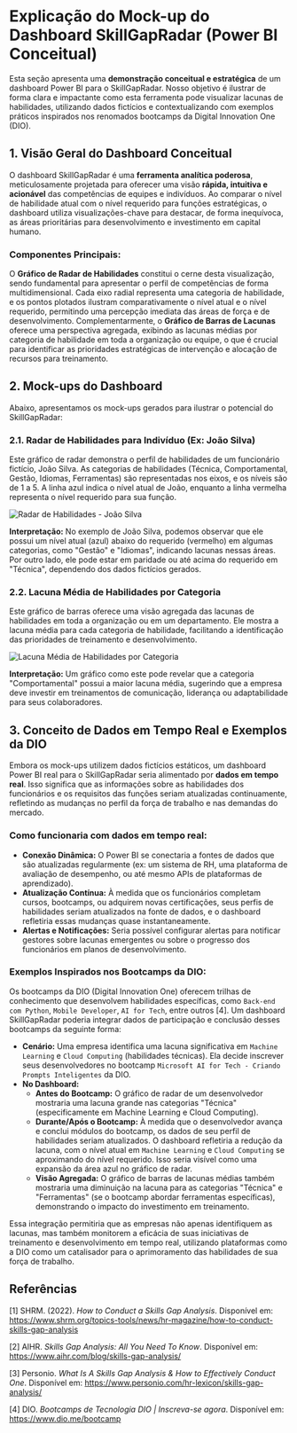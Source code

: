 # Explicação do Mock-up do Dashboard SkillGapRadar (Power BI Conceitual)

Esta seção apresenta uma **demonstração conceitual e estratégica** de um dashboard Power BI para o SkillGapRadar. Nosso objetivo é ilustrar de forma clara e impactante como esta ferramenta pode visualizar lacunas de habilidades, utilizando dados fictícios e contextualizando com exemplos práticos inspirados nos renomados bootcamps da Digital Innovation One (DIO).

## 1. Visão Geral do Dashboard Conceitual

O dashboard SkillGapRadar é uma **ferramenta analítica poderosa**, meticulosamente projetada para oferecer uma visão **rápida, intuitiva e acionável** das competências de equipes e indivíduos. Ao comparar o nível de habilidade atual com o nível requerido para funções estratégicas, o dashboard utiliza visualizações-chave para destacar, de forma inequívoca, as áreas prioritárias para desenvolvimento e investimento em capital humano.

### Componentes Principais:

O **Gráfico de Radar de Habilidades** constitui o cerne desta visualização, sendo fundamental para apresentar o perfil de competências de forma multidimensional. Cada eixo radial representa uma categoria de habilidade, e os pontos plotados ilustram comparativamente o nível atual e o nível requerido, permitindo uma percepção imediata das áreas de força e de desenvolvimento. Complementarmente, o **Gráfico de Barras de Lacunas** oferece uma perspectiva agregada, exibindo as lacunas médias por categoria de habilidade em toda a organização ou equipe, o que é crucial para identificar as prioridades estratégicas de intervenção e alocação de recursos para treinamento.

## 2. Mock-ups do Dashboard

Abaixo, apresentamos os mock-ups gerados para ilustrar o potencial do SkillGapRadar:

### 2.1. Radar de Habilidades para Indivíduo (Ex: João Silva)

Este gráfico de radar demonstra o perfil de habilidades de um funcionário fictício, João Silva. As categorias de habilidades (Técnica, Comportamental, Gestão, Idiomas, Ferramentas) são representadas nos eixos, e os níveis são de 1 a 5. A linha azul indica o nível atual de João, enquanto a linha vermelha representa o nível requerido para sua função.

![Radar de Habilidades - João Silva](/home/ubuntu/radar_joao_silva.png)

**Interpretação:** No exemplo de João Silva, podemos observar que ele possui um nível atual (azul) abaixo do requerido (vermelho) em algumas categorias, como "Gestão" e "Idiomas", indicando lacunas nessas áreas. Por outro lado, ele pode estar em paridade ou até acima do requerido em "Técnica", dependendo dos dados fictícios gerados.

### 2.2. Lacuna Média de Habilidades por Categoria

Este gráfico de barras oferece uma visão agregada das lacunas de habilidades em toda a organização ou em um departamento. Ele mostra a lacuna média para cada categoria de habilidade, facilitando a identificação das prioridades de treinamento e desenvolvimento.

![Lacuna Média de Habilidades por Categoria](/home/ubuntu/bar_chart_gaps.png)

**Interpretação:** Um gráfico como este pode revelar que a categoria "Comportamental" possui a maior lacuna média, sugerindo que a empresa deve investir em treinamentos de comunicação, liderança ou adaptabilidade para seus colaboradores.

## 3. Conceito de Dados em Tempo Real e Exemplos da DIO

Embora os mock-ups utilizem dados fictícios estáticos, um dashboard Power BI real para o SkillGapRadar seria alimentado por **dados em tempo real**. Isso significa que as informações sobre as habilidades dos funcionários e os requisitos das funções seriam atualizadas continuamente, refletindo as mudanças no perfil da força de trabalho e nas demandas do mercado.

### Como funcionaria com dados em tempo real:

*   **Conexão Dinâmica:** O Power BI se conectaria a fontes de dados que são atualizadas regularmente (ex: um sistema de RH, uma plataforma de avaliação de desempenho, ou até mesmo APIs de plataformas de aprendizado).
*   **Atualização Contínua:** À medida que os funcionários completam cursos, bootcamps, ou adquirem novas certificações, seus perfis de habilidades seriam atualizados na fonte de dados, e o dashboard refletiria essas mudanças quase instantaneamente.
*   **Alertas e Notificações:** Seria possível configurar alertas para notificar gestores sobre lacunas emergentes ou sobre o progresso dos funcionários em planos de desenvolvimento.

### Exemplos Inspirados nos Bootcamps da DIO:

Os bootcamps da DIO (Digital Innovation One) oferecem trilhas de conhecimento que desenvolvem habilidades específicas, como `Back-end com Python`, `Mobile Developer`, `AI for Tech`, entre outros [4]. Um dashboard SkillGapRadar poderia integrar dados de participação e conclusão desses bootcamps da seguinte forma:

*   **Cenário:** Uma empresa identifica uma lacuna significativa em `Machine Learning` e `Cloud Computing` (habilidades técnicas). Ela decide inscrever seus desenvolvedores no bootcamp `Microsoft AI for Tech - Criando Prompts Inteligentes` da DIO.
*   **No Dashboard:**
    *   **Antes do Bootcamp:** O gráfico de radar de um desenvolvedor mostraria uma lacuna grande nas categorias "Técnica" (especificamente em Machine Learning e Cloud Computing).
    *   **Durante/Após o Bootcamp:** À medida que o desenvolvedor avança e conclui módulos do bootcamp, os dados de seu perfil de habilidades seriam atualizados. O dashboard refletiria a redução da lacuna, com o nível atual em `Machine Learning` e `Cloud Computing` se aproximando do nível requerido. Isso seria visível como uma expansão da área azul no gráfico de radar.
    *   **Visão Agregada:** O gráfico de barras de lacunas médias também mostraria uma diminuição na lacuna para as categorias "Técnica" e "Ferramentas" (se o bootcamp abordar ferramentas específicas), demonstrando o impacto do investimento em treinamento.

Essa integração permitiria que as empresas não apenas identifiquem as lacunas, mas também monitorem a eficácia de suas iniciativas de treinamento e desenvolvimento em tempo real, utilizando plataformas como a DIO como um catalisador para o aprimoramento das habilidades de sua força de trabalho.

## Referências

[1] SHRM. (2022). *How to Conduct a Skills Gap Analysis*. Disponível em: https://www.shrm.org/topics-tools/news/hr-magazine/how-to-conduct-skills-gap-analysis

[2] AIHR. *Skills Gap Analysis: All You Need To Know*. Disponível em: https://www.aihr.com/blog/skills-gap-analysis/

[3] Personio. *What Is A Skills Gap Analysis & How to Effectively Conduct One*. Disponível em: https://www.personio.com/hr-lexicon/skills-gap-analysis/

[4] DIO. *Bootcamps de Tecnologia DIO | Inscreva-se agora*. Disponível em: https://www.dio.me/bootcamp

